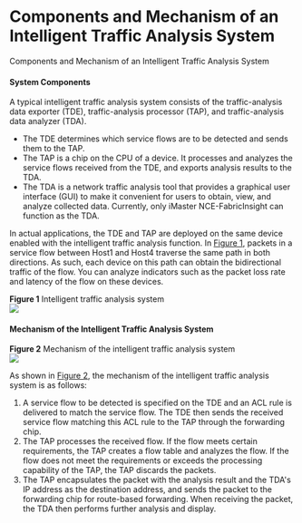 Components and Mechanism of an Intelligent Traffic Analysis System
==================================================================

Components and Mechanism of an Intelligent Traffic Analysis System

#### System Components

A typical intelligent traffic analysis system consists of the traffic-analysis data exporter (TDE), traffic-analysis processor (TAP), and traffic-analysis data analyzer (TDA).

* The TDE determines which service flows are to be detected and sends them to the TAP.
* The TAP is a chip on the CPU of a device. It processes and analyzes the service flows received from the TDE, and exports analysis results to the TDA.
* The TDA is a network traffic analysis tool that provides a graphical user interface (GUI) to make it convenient for users to obtain, view, and analyze collected data. Currently, only iMaster NCE-FabricInsight can function as the TDA.

In actual applications, the TDE and TAP are deployed on the same device enabled with the intelligent traffic analysis function. In [Figure 1](#EN-US_CONCEPT_0000001564133041__fig122711237128), packets in a service flow between Host1 and Host4 traverse the same path in both directions. As such, each device on this path can obtain the bidirectional traffic of the flow. You can analyze indicators such as the packet loss rate and latency of the flow on these devices.

**Figure 1** Intelligent traffic analysis system  
![](figure/en-us_image_0000001513053002.png)

#### Mechanism of the Intelligent Traffic Analysis System

**Figure 2** Mechanism of the intelligent traffic analysis system  
![](figure/en-us_image_0000001564013205.png)

As shown in [Figure 2](#EN-US_CONCEPT_0000001564133041__fig_dc_fd_traffic-analysis_000402), the mechanism of the intelligent traffic analysis system is as follows:

1. A service flow to be detected is specified on the TDE and an ACL rule is delivered to match the service flow. The TDE then sends the received service flow matching this ACL rule to the TAP through the forwarding chip.
2. The TAP processes the received flow. If the flow meets certain requirements, the TAP creates a flow table and analyzes the flow. If the flow does not meet the requirements or exceeds the processing capability of the TAP, the TAP discards the packets.
3. The TAP encapsulates the packet with the analysis result and the TDA's IP address as the destination address, and sends the packet to the forwarding chip for route-based forwarding. When receiving the packet, the TDA then performs further analysis and display.